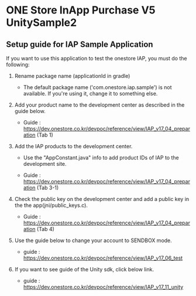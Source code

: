 # ONE Store InApp Purchase V5 UnitySample2

## Setup guide for IAP Sample Application

If you want to use this application to test the onestore IAP, you must do the following:

1. Rename package name (applicationId in gradle)

    * The default package name ('com.onestore.iap.sample') is not available. If you're using it, change it to something else.


2. Add your product name to the development center as described in the guide below.

    * Guide : https://dev.onestore.co.kr/devpoc/reference/view/IAP_v17_04_preparation (Tab 1)


3. Add the IAP products to the development center.

    * Use the "AppConstant.java" info to add product IDs of IAP to the development site.

    * Guide : https://dev.onestore.co.kr/devpoc/reference/view/IAP_v17_04_preparation (Tab 3-1)


4. Check the public key on the development center and add a public key in the the app(jni/public_keys.c).

    * Guide : https://dev.onestore.co.kr/devpoc/reference/view/IAP_v17_04_preparation (Tab 4)


5.  Use the guide below to change your account to SENDBOX mode.

    * guide : https://dev.onestore.co.kr/devpoc/reference/view/IAP_v17_06_test 


6. If you want to see guide of the Unity sdk, click below link. 

    * guide : https://dev.onestore.co.kr/devpoc/reference/view/IAP_v17_11_unity
